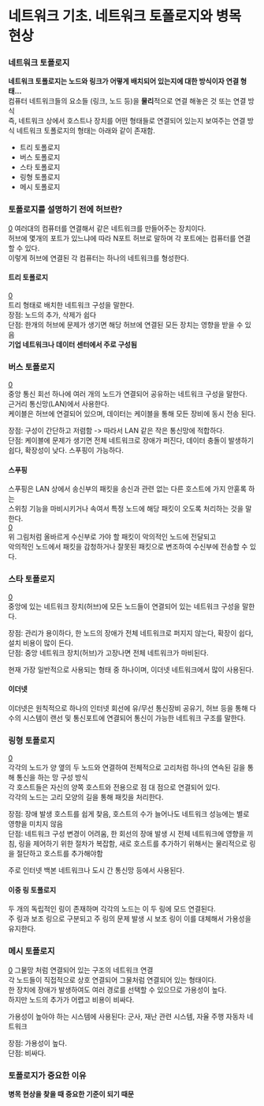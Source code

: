 # 네트워크 기초. 네트워크 토폴로지와 병목 현상 

### 네트워크 토폴로지
**네트워크 토폴로지는 노드와 링크가 어떻게 배치되어 있는지에 대한 방식이자 연결 형태...**  
컴퓨터 네트워크들의 요소들 (링크, 노드 등)을 **물리**적으로 연결 해놓은 것 또는 연결 방식  
즉, 네트워크 상에서 호스트나 장치를 어떤 형태들로 연결되어 있는지 보여주는 연결 방식
네트워크 토폴로지의 형태는 아래와 같이 존재함.  

- 트리 토폴로지
- 버스 토폴로지
- 스타 토폴로지  
- 링형 토폴로지
- 메시 토폴로지

### 토폴로지를 설명하기 전에 허브란?
[0](./images/hub.png)
여러대의 컴퓨터를 연결해서 같은 네트워크를 만들어주는 장치이다.  
허브에 몇개의 포트가 있느냐에 따라 N포트 허브로 말하며 각 포트에는 컴퓨터를 연결할 수 있다.  
이렇게 허브에 연결된 각 컴퓨터는 하나의 네트워크를 형성한다.  

#### 트리 토폴로지
[0](./images/tree-topology.png)  
트리 형태로 배치한 네트워크 구성을 말한다.    
장점: 노드의 추가, 삭제가 쉽다  
단점: 한개의 허브에 문제가 생기면 해당 허브에 연결된 모든 장치는 영향을 받을 수 있음  
**기업 네트워크나 데이터 센터에서 주로 구성됨**  

### 버스 토폴로지
[0](./images/bus_topology.png)  
중앙 통신 회선 하나에 여러 개의 노드가 연결되어 공유하는 네트워크 구성을 말한다.  
근거리 통신망(LAN)에서 사용한다.  
케이블은 허브에 연결되어 있으며, 데이터는 케이블을 통해 모든 장비에 동시 전송 된다.  

장점: 구성이 간단하고 저렴함 -> 따라서 LAN 같은 작은 통신망에 적합하다.  
단점: 케이블에 문제가 생기면 전체 네트워크로 장애가 퍼진다, 데이터 충돌이 발생하기 쉽다, 확장성이 낮다. 스푸핑이 가능하다.  
#### 스푸핑
스푸핑은 LAN 상에서 송신부의 패킷을 송신과 관련 없는 다른 호스트에 가지 안혿록 하는  
스위칭 기능을 마비시키거나 속여서 특정 노드에 해당 패킷이 오도록 처리하는 것을 말한다.  
[0](./images/spoofing.png)  
위 그림처럼 올바르게 수신부로 가야 할 패킷이 악의적인 노드에 전달되고  
악의적인 노드에서 패킷을 감청하거나 잘못된 패킷으로 변조하여 수신부에 전송할 수 있다.  

### 스타 토폴로지
[0](./images/star-topology.png)  
중앙에 있는 네트워크 장치(허브)에 모든 노드들이 연결되어 있는 네트워크 구성을 말한다.  

장점: 관리가 용이하다, 한 노드의 장애가 전체 네트워크로 퍼지지 않는다, 확장이 쉽다, 설치 비용이 많이 든다.  
단점: 중앙 네트워크 장치(허브)가 고장나면 전체 네트워크가 마비된다.  

현재 가장 일반적으로 사용되는 형태 중 하나이며, 이더넷 네트워크에서 많이 사용된다.  
#### 이더넷
이더넷은 원칙적으로 하나의 인터넷 회선에 유/무선 통신장비 공유기, 허브 등을 통해 다수의 시스템이 랜선 및 통신포트에   연결되어 통신이 가능한 네트워크 구조를 말한다.  

### 링형 토폴로지
[0](./images/ring-topology.png)  
각각의 노드가 양 옆의 두 노드와 연결하여 전체적으로 고리처럼 하나의 연속된 길을 통해 통신을 하는 망 구성 방식  
각 호스트들은 자신의 양쪽 호스트와 전용으로 점 대 점으로 연결되어 있다.  
각각의 노드는 고리 모양의 길을 통해 패킷을 처리한다.  

장점: 장애 발생 호스트를 쉽게 찾음, 호스트의 수가 늘어나도 네트워크 성능에는 별로 영향을 미치지 않음  
단점: 네트워크 구성 변경이 어려움, 한 회선의 장애 발생 시 전체 네트워크에 영향을 끼침, 링을 제어하기 위한 절차가 복잡함, 새로 호스트를 추가하기 위해서는 물리적으로 링을 절단하고 호스트를 추가해야함  

주로 인터넷 백본 네트워크나 도시 간 통신망 등에서 사용된다.

#### 이중 링 토폴로지
두 개의 독립적인 링이 존재하며 각각의 노드는 이 두 링에 모드 연결된다.  
주 링과 보조 링으로 구분되고 주 링의 문제 발생 시 보조 링이 이를 대체해서 가용성을 유지한다.  

### 메시 토폴로지
[0](./images/mesh-topology.png)
그물망 처럼 연결되어 있는 구조의 네트워크 연결  
각 노드들이 직접적으로 상호 연결되어 그물처럼 연결되어 있는 형태이다.  
한 장치에 장애가 발생하여도 여러 경로를 선택할 수 있으므로 가용성이 높다.  
하지만 노드의 추가가 어렵고 비용이 비싸다.  

가용성이 높아야 하는 시스템에 사용된다: 군사, 재난 관련 시스템, 자율 주행 자동차 네트워크

장점: 가용성이 높다.  
단점: 비싸다.  

### 토폴로지가 중요한 이유
**병목 현상을 찾을 때 중요한 기준이 되기 때문**  

